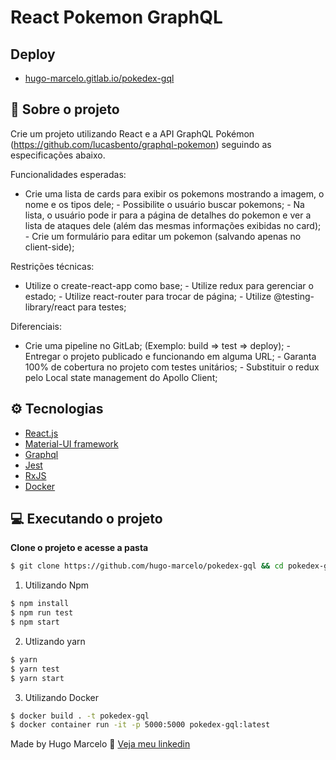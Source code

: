 # React Pokemon GraphQL

## Deploy

- [hugo-marcelo.gitlab.io/pokedex-gql](https://hugo-marcelo.gitlab.io/pokedex-gql/)

## 💼 Sobre o projeto

Crie um projeto utilizando React e a API GraphQL Pokémon (https://github.com/lucasbento/graphql-pokemon) seguindo as especificações abaixo.

Funcionalidades esperadas:

- Crie uma lista de cards para exibir os pokemons mostrando a imagem, o nome e os tipos dele; - Possibilite o usuário buscar pokemons; - Na lista, o usuário pode ir para a página de detalhes do pokemon e ver a lista de ataques dele (além das mesmas informações exibidas no card); - Crie um formulário para editar um pokemon (salvando apenas no client-side);

Restrições técnicas:

- Utilize o create-react-app como base; - Utilize redux para gerenciar o estado; - Utilize react-router para trocar de página; - Utilize @testing-library/react para testes;

Diferenciais:

- Crie uma pipeline no GitLab; (Exemplo: build => test => deploy); - Entregar o projeto publicado e funcionando em alguma URL; - Garanta 100% de cobertura no projeto com testes unitários; - Substituir o redux pelo Local state management do Apollo Client;

## ⚙️ Tecnologias

- [React.js](https://pt-br.reactjs.org/)
- [Material-UI framework](https://material-ui.com/pt/)
- [Graphql](https://graphql.org/)
- [Jest](https://jestjs.io/en/)
- [RxJS](https://rxjs-dev.firebaseapp.com/)
- [Docker](https://www.docker.com/)

## 💻 Executando o projeto

**Clone o projeto e acesse a pasta**

```bash
$ git clone https://github.com/hugo-marcelo/pokedex-gql && cd pokedex-gql
```

1. Utilizando Npm

```sh
$ npm install
$ npm run test
$ npm start
```

2. Utlizando yarn

```sh
$ yarn
$ yarn test
$ yarn start
```

3. Utilizando Docker

```sh
$ docker build . -t pokedex-gql
$ docker container run -it -p 5000:5000 pokedex-gql:latest
```

Made by Hugo Marcelo 👋 [Veja meu linkedin](https://www.linkedin.com/in/hugo-marcelo-dev/)
